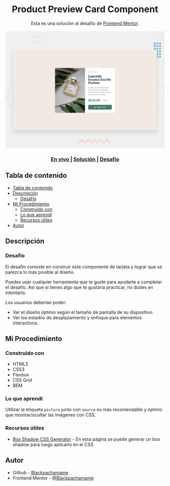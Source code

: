 <h1 align="center">Product Preview Card Component</h1>

<div align="center">
   Esta es una solución al desafío de <a href="https://www.frontendmentor.io/">Frontend Mentor</a>.
</div>
<br>
<div align="center">
  <img src="design/desktop-preview.jpg" alt="Vista previa de escritorio"></img>
  <h3>
    <a href="https://blackpachamame.github.io/frontendmentor/newbie/product-preview-card-component/">
      En vivo
    </a>
    <span> | </span>
    <a href="https://www.frontendmentor.io/solutions/product-preview-card-component-WCIrstgPfl">
      Solución
    </a>
    <span> | </span>
    <a href="https://www.frontendmentor.io/challenges/product-preview-card-component-GO7UmttRfa">
      Desafío
    </a>
  </h3>
</div>

## Tabla de contenido

- [Tabla de contenido](#tabla-de-contenido)
- [Descripción](#descripción)
  - [Desafío](#desafío)
- [Mi Procedimiento](#mi-procedimiento)
  - [Construido con](#construido-con)
  - [Lo que aprendí](#lo-que-aprendí)
  - [Recursos útiles](#recursos-útiles)
- [Autor](#autor)

## Descripción

### Desafío

El desafío consiste en construir este componente de tarjeta y lograr que se parezca lo más posible al diseño.

Puedes usar cualquier herramienta que te guste para ayudarte a completar el desafío. Así que si tienes algo que te gustaría practicar, no dudes en intentarlo.

Los usuarios deberían poder:

- Ver el diseño óptimo según el tamaño de pantalla de su dispositivo.
- Ver los estados de desplazamiento y enfoque para elementos interactivos.

## Mi Procedimiento

### Construido con

- HTML5
- CSS3
- Flexbox
- CSS Grid
- BEM

### Lo que aprendí

Utilizar la etiqueta `picture` junto con `source` es más recomendable y óptimo que mostrar/ocultar las imágenes con CSS.

### Recursos útiles

- [Box Shadow CSS Generator](https://cssgenerator.org/box-shadow-css-generator.html) - En esta página se puede generar un box shadow para luego aplicarlo en el CSS.

## Autor

- Github - [Blackpachamame](https://github.com/Blackpachamame)
- Frontend Mentor - [@Blackpachamame](https://www.frontendmentor.io/profile/Blackpachamame)